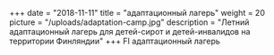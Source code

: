 +++
date = "2018-11-11"
title = "адаптационный лагерь"
weight = 20
picture = "/uploads/adaptation-camp.jpg"
description = "Летний адаптационный  лагерь для детей-сирот и детей-инвалидов на территории Финляндии"
+++
FI
адаптационный лагерь
